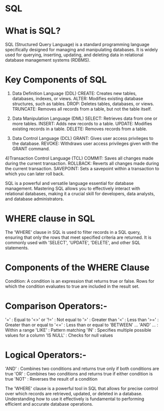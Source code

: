 # SQL

# What is SQL?
SQL (Structured Query Language) is a standard programming language specifically designed for managing and manipulating databases.
It is widely used for querying, inserting, updating, and deleting data in relational database management systems (RDBMS).

# Key Components of SQL

1) Data Definition Language (DDL)
 CREATE: Creates new tables, databases, indexes, or views.
 ALTER: Modifies existing database structures, such as tables.
 DROP: Deletes tables, databases, or views.
 TRUNCATE: Removes all records from a table, but not the table itself.

2) Data Manipulation Language (DML)
 SELECT: Retrieves data from one or more tables.
 INSERT: Adds new records to a table.
 UPDATE: Modifies existing records in a table.
 DELETE: Removes records from a table.

3) Data Control Language (DCL)
 GRANT: Gives user access privileges to the database.
 REVOKE: Withdraws user access privileges given with the GRANT command.

4)Transaction Control Language (TCL)
 COMMIT: Saves all changes made during the current transaction.
 ROLLBACK: Reverts all changes made during the current transaction.
 SAVEPOINT: Sets a savepoint within a transaction to which you can later roll back.

SQL is a powerful and versatile language essential for database management. 
Mastering SQL allows you to effectively interact with relational databases, making it a crucial skill for developers, data analysts, and database administrators.

# WHERE clause in SQL
The 'WHERE' clause in SQL is used to filter records in a SQL query, ensuring that only the rows that meet specified criteria are returned.
It is commonly used with 'SELECT', 'UPDATE', 'DELETE', and other SQL statements.

# Components of the WHERE Clause

Condition: A condition is an expression that returns true or false. Rows for which the condition evaluates to true are included in the result set.

# Comparison Operators:-

 '=' : Equal to
 '<>' or '!=' : Not equal to
 '>' : Greater than
 '<' : Less than
 '>=' : Greater than or equal to
 '<=' : Less than or equal to
 'BETWEEN' ... 'AND' ... : Within a range
 'LIKE' : Pattern matching
 'IN' : Specifies multiple possible values for a column
 'IS NULL' : Checks for null values

# Logical Operators:-
 'AND' : Combines two conditions and returns true only if both conditions are true
 'OR' : Combines two conditions and returns true if either condition is true
 'NOT' : Reverses the result of a condition

The 'WHERE' clause is a powerful tool in SQL that allows for precise control over which records are retrieved, updated, or deleted in a database.
Understanding how to use it effectively is fundamental to performing efficient and accurate database operations.









 
